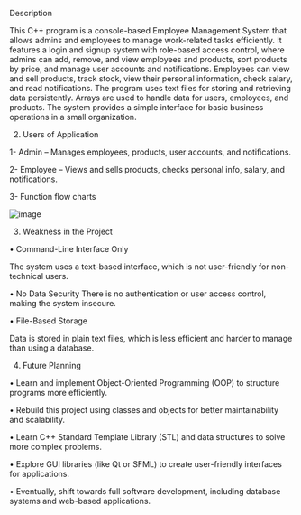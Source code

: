 
Description

This C++ program is a console-based Employee Management System that allows admins and employees to manage work-related tasks efficiently.
It features a login and signup system with role-based access control, where admins can add, remove, and view employees and products,
sort products by price, and manage user accounts and notifications. Employees can view and sell products, track stock, view their personal
information, check salary, and read notifications. The program uses text files for storing and retrieving data persistently. 
Arrays are used to handle data for users, employees, and products. The system provides a simple interface for basic business
operations in a small organization.


2.	Users of Application
   

1- Admin – Manages employees, products, user accounts, and notifications.                                

2- Employee – Views and sells products, checks personal info, salary, and notifications.       



   3- Function flow charts
   

![image](https://github.com/user-attachments/assets/3fca2e46-e03d-4c18-a39e-ea495bf860a6)




  3.	Weakness in the Project


•	Command-Line Interface Only
               
The system uses a text-based interface, which is not user-friendly for non-technical users.          
  
•	No Data Security
There is no authentication or user access control, making the system insecure.   
                  
•	File-Based Storage     
   
Data is stored in plain text files, which is less efficient and harder to manage than using a database.




  4.	Future Planning

•	Learn and implement Object-Oriented Programming (OOP) to structure programs more efficiently.   

•	Rebuild this project using classes and objects for better maintainability and scalability.    

•	Learn C++ Standard Template Library (STL) and data structures to solve more complex problems.            

•	Explore GUI libraries (like Qt or SFML) to create user-friendly interfaces for applications.                

•	Eventually, shift towards full software development, including database systems and web-based applications.             


